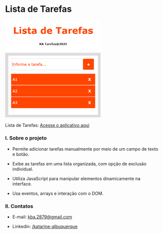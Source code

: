 # Lista de Tarefas

<img src="tarefas.png" width="310"/><br/>

Lista de Tarefas: [Acesse o aplicativo aqui]([http://www.exemplo.com](https://katarine-albuquerque.rf.gd/lista-de-tarefas/index.html))

### I. Sobre o projeto

* Permite adicionar tarefas manualmente por meio de um campo de texto e botão.

* Exibe as tarefas em uma lista organizada, com opção de exclusão individual.

* Utiliza JavaScript para manipular elementos dinamicamente na interface.

* Usa eventos, arrays e interação com o DOM.

### II. Contatos

* E-mail: [kba.2879@gmail.com](mailTo:kba.2879@gmail.com)

* Linkedin: [/katarine-albuquerque](https://www.linkedin.com/in/katarine-albuquerque/)

